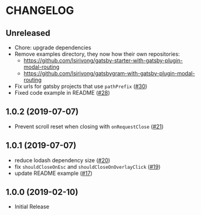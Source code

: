 # CHANGELOG

## Unreleased

- Chore: upgrade dependencies
- Remove examples directory, they now how their own repositories:
  - https://github.com/lsirivong/gatsby-starter-with-gatsby-plugin-modal-routing
  - https://github.com/lsirivong/gatsbygram-with-gatsby-plugin-modal-routing
- Fix urls for gatsby projects that use `pathPrefix`  ([#30](https://github.com/lsirivong/gatsby-plugin-modal-routing/pull/30))
- Fixed code example in README ([#28](https://github.com/lsirivong/gatsby-plugin-modal-routing/pull/28))

## 1.0.2 (2019-07-07)

- Prevent scroll reset when closing with `onRequestClose` ([#21](https://github.com/lsirivong/gatsby-plugin-modal-routing/pull/21))

## 1.0.1 (2019-07-07)

- reduce lodash dependency size ([#20](https://github.com/lsirivong/gatsby-plugin-modal-routing/pull/20))
- fix `shouldCloseOnEsc` and `shouldCloseOnOverlayClick` ([#19](https://github.com/lsirivong/gatsby-plugin-modal-routing/pull/19))
- update README example ([#17](https://github.com/lsirivong/gatsby-plugin-modal-routing/pull/17))

## 1.0.0 (2019-02-10)

- Initial Release
